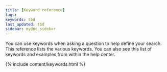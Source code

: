 ```yaml
---
title: [Keyword reference]
tags:
keywords: tbd
last_updated: tbd
sidebar: mydoc_sidebar
---
```

You can use keywords when asking a question to help define your search. This reference lists the various keywords. You can also see this list of keywords and examples from within the help center.

{% include content/keywords.html %}
